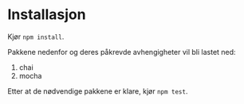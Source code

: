 # Installasjon

Kjør `npm install`.


Pakkene nedenfor og deres påkrevde avhengigheter vil bli lastet ned:

1. chai
2. mocha


Etter at de nødvendige pakkene er klare, kjør `npm test`.